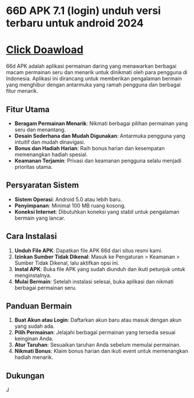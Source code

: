 # 66D APK 7.1 (login) unduh versi terbaru untuk android 2024
# [Click Doawload](https://apktodo.net/66d/)
66d APK adalah aplikasi permainan daring yang menawarkan berbagai macam permainan seru dan menarik untuk dinikmati oleh para pengguna di Indonesia. Aplikasi ini dirancang untuk memberikan pengalaman bermain yang menghibur dengan antarmuka yang ramah pengguna dan berbagai fitur menarik.

## Fitur Utama

- **Beragam Permainan Menarik**: Nikmati berbagai pilihan permainan yang seru dan menantang.
- **Desain Sederhana dan Mudah Digunakan**: Antarmuka pengguna yang intuitif dan mudah dinavigasi.
- **Bonus dan Hadiah Harian**: Raih bonus harian dan kesempatan memenangkan hadiah spesial.
- **Keamanan Terjamin**: Privasi dan keamanan pengguna selalu menjadi prioritas utama.

## Persyaratan Sistem

- **Sistem Operasi**: Android 5.0 atau lebih baru.
- **Penyimpanan**: Minimal 100 MB ruang kosong.
- **Koneksi Internet**: Dibutuhkan koneksi yang stabil untuk pengalaman bermain yang lancar.

## Cara Instalasi

1. **Unduh File APK**: Dapatkan file APK 66d dari situs resmi kami.
2. **Izinkan Sumber Tidak Dikenal**: Masuk ke Pengaturan > Keamanan > Sumber Tidak Dikenal, lalu aktifkan opsi ini.
3. **Instal APK**: Buka file APK yang sudah diunduh dan ikuti petunjuk untuk menginstalnya.
4. **Mulai Bermain**: Setelah instalasi selesai, buka aplikasi dan nikmati berbagai permainan seru.

## Panduan Bermain

1. **Buat Akun atau Login**: Daftarkan akun baru atau masuk dengan akun yang sudah ada.
2. **Pilih Permainan**: Jelajahi berbagai permainan yang tersedia sesuai keinginan Anda.
3. **Atur Taruhan**: Sesuaikan taruhan Anda sebelum memulai permainan.
4. **Nikmati Bonus**: Klaim bonus harian dan ikuti event untuk memenangkan hadiah menarik.

## Dukungan

J
